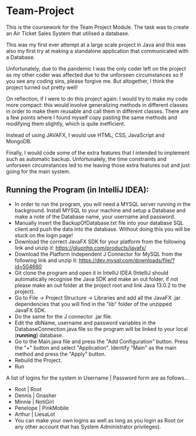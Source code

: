 # Team-Project
This is the coursework for the Team Project Module. The task was to create an Air Ticket Sales System that utilised a database.

This was my first ever attempt at a large scale project in Java and this was also my first try at making a standalone application that communicated with a Database.

Unfortunately, due to the pandemic I was the only coder left on the project as my other coder was affected due to the unforseen circumstances so if you see any coding sins, please forgive me. But altogether, I think the project turned out pretty well!

On reflection, if I were to do this project again:
I would try to make my code more compact: this would involve generalizing methods in different classes in order to make them reusable and call them in different classes. There are a few points where I found myself copy pasting the same methods and modifying them slightly, which is quite inefficient.

Instead of using JAVAFX, I would use HTML, CSS, JavaScript and MongoDB.

Finally, I would code some of the extra features that I intended to implement such as automatic backup. Unfortunately, the time constraints and unforseen circumstances led to me leaving those extra features out and just going for the main system.

## Running the Program (in IntelliJ IDEA):
* In order to run the program, you will need a MYSQL server running in the background. Install MYSQL to your machine and setup a Database and make a note of the Database name, your username and password.
* Manually insert the BackupOfDatabase.txt file into your database SQL client and push the data into the database. Without doing this you will be stuck on the login page!
* Download the correct JavaFX SDK for your platform from the following link and unzip it: https://gluonhq.com/products/javafx/
* Download the Platform Independent J Connector for MySQL from the following link and unzip it: https://dev.mysql.com/downloads/file/?id=504660
* Git clone the program and open it in IntelliJ IDEA (IntelliJ should automatically recognise the Java SDK and make an out folder, if not please make an out folder at the project root and link Java 13.0.2 to the project).
* Go to File -> Project Structure -> Libraries and add all the JavaFX .jar dependencies that you will find in the "lib" folder of the unzipped JavaFX SDK.
* Do the same for the J connector .jar file.
* Edit the dbName, username and password variables in the DatabaseConnection.java file so the program will be linked to your local (**running**) database.
* Go to the Main.java file and press the "Add Configuration" button. Press the "+" button and select "Application". Identify "Main" as the main method and press the "Apply" button.
* Rebuild the Project.
* Run

A list of logins for the system in Username | Password form are as follows...

* Root | Root
* Dennis | Gnasher
* Minnie | NotiGirl
* Penelope | PinkMobile
* Arthur | LiesaLot
* You can make your own logins as well as long as you login as Root (or any other account that has System Administrator privileges).
